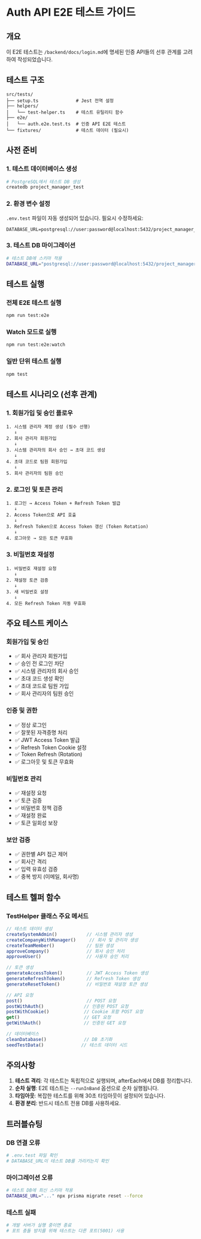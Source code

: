 # Auth API E2E 테스트 가이드

## 개요
이 E2E 테스트는 `/backend/docs/login.md`에 명세된 인증 API들의 선후 관계를 고려하여 작성되었습니다.

## 테스트 구조

```
src/tests/
├── setup.ts              # Jest 전역 설정
├── helpers/
│   └── test-helper.ts    # 테스트 유틸리티 함수
├── e2e/
│   └── auth.e2e.test.ts  # 인증 API E2E 테스트
└── fixtures/             # 테스트 데이터 (필요시)
```

## 사전 준비

### 1. 테스트 데이터베이스 생성
```bash
# PostgreSQL에서 테스트 DB 생성
createdb project_manager_test
```

### 2. 환경 변수 설정
`.env.test` 파일이 자동 생성되어 있습니다. 필요시 수정하세요:
```env
DATABASE_URL=postgresql://user:password@localhost:5432/project_manager_test
```

### 3. 테스트 DB 마이그레이션
```bash
# 테스트 DB에 스키마 적용
DATABASE_URL="postgresql://user:password@localhost:5432/project_manager_test" npx prisma migrate deploy
```

## 테스트 실행

### 전체 E2E 테스트 실행
```bash
npm run test:e2e
```

### Watch 모드로 실행
```bash
npm run test:e2e:watch
```

### 일반 단위 테스트 실행
```bash
npm test
```

## 테스트 시나리오 (선후 관계)

### 1. 회원가입 및 승인 플로우
```
1. 시스템 관리자 계정 생성 (필수 선행)
   ↓
2. 회사 관리자 회원가입
   ↓
3. 시스템 관리자의 회사 승인 → 초대 코드 생성
   ↓
4. 초대 코드로 팀원 회원가입
   ↓
5. 회사 관리자의 팀원 승인
```

### 2. 로그인 및 토큰 관리
```
1. 로그인 → Access Token + Refresh Token 발급
   ↓
2. Access Token으로 API 호출
   ↓
3. Refresh Token으로 Access Token 갱신 (Token Rotation)
   ↓
4. 로그아웃 → 모든 토큰 무효화
```

### 3. 비밀번호 재설정
```
1. 비밀번호 재설정 요청
   ↓
2. 재설정 토큰 검증
   ↓
3. 새 비밀번호 설정
   ↓
4. 모든 Refresh Token 자동 무효화
```

## 주요 테스트 케이스

### 회원가입 및 승인
- ✅ 회사 관리자 회원가입
- ✅ 승인 전 로그인 차단
- ✅ 시스템 관리자의 회사 승인
- ✅ 초대 코드 생성 확인
- ✅ 초대 코드로 팀원 가입
- ✅ 회사 관리자의 팀원 승인

### 인증 및 권한
- ✅ 정상 로그인
- ✅ 잘못된 자격증명 처리
- ✅ JWT Access Token 발급
- ✅ Refresh Token Cookie 설정
- ✅ Token Refresh (Rotation)
- ✅ 로그아웃 및 토큰 무효화

### 비밀번호 관리
- ✅ 재설정 요청
- ✅ 토큰 검증
- ✅ 비밀번호 정책 검증
- ✅ 재설정 완료
- ✅ 토큰 일회성 보장

### 보안 검증
- ✅ 권한별 API 접근 제어
- ✅ 회사간 격리
- ✅ 입력 유효성 검증
- ✅ 중복 방지 (이메일, 회사명)

## 테스트 헬퍼 함수

### TestHelper 클래스 주요 메서드
```typescript
// 테스트 데이터 생성
createSystemAdmin()           // 시스템 관리자 생성
createCompanyWithManager()     // 회사 및 관리자 생성
createTeamMember()            // 팀원 생성
approveCompany()              // 회사 승인 처리
approveUser()                 // 사용자 승인 처리

// 토큰 생성
generateAccessToken()         // JWT Access Token 생성
generateRefreshToken()        // Refresh Token 생성
generateResetToken()          // 비밀번호 재설정 토큰 생성

// API 요청
post()                        // POST 요청
postWithAuth()               // 인증된 POST 요청
postWithCookie()             // Cookie 포함 POST 요청
get()                        // GET 요청
getWithAuth()                // 인증된 GET 요청

// 데이터베이스
cleanDatabase()              // DB 초기화
seedTestData()              // 테스트 데이터 시드
```

## 주의사항

1. **테스트 격리**: 각 테스트는 독립적으로 실행되며, afterEach에서 DB를 정리합니다.
2. **순차 실행**: E2E 테스트는 `--runInBand` 옵션으로 순차 실행됩니다.
3. **타임아웃**: 복잡한 테스트를 위해 30초 타임아웃이 설정되어 있습니다.
4. **환경 분리**: 반드시 테스트 전용 DB를 사용하세요.

## 트러블슈팅

### DB 연결 오류
```bash
# .env.test 파일 확인
# DATABASE_URL이 테스트 DB를 가리키는지 확인
```

### 마이그레이션 오류
```bash
# 테스트 DB에 최신 스키마 적용
DATABASE_URL="..." npx prisma migrate reset --force
```

### 테스트 실패
```bash
# 개발 서버가 실행 중이면 종료
# 포트 충돌 방지를 위해 테스트는 다른 포트(5001) 사용
```